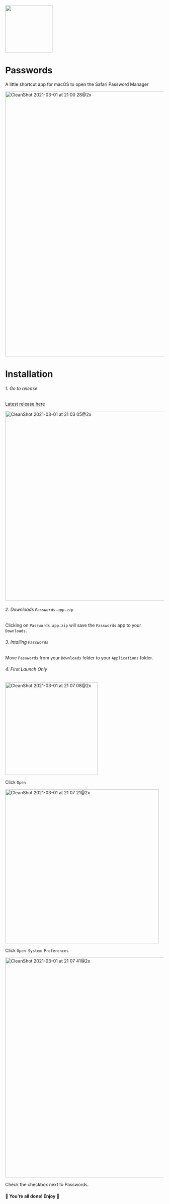 <img src="https://user-images.githubusercontent.com/2769158/109599901-f3fa8580-7ad0-11eb-981f-08b6649e9115.png" height="150px">

# Passwords
A little shortcut app for macOS to open the Safari Password Manager

<img width="839" alt="CleanShot 2021-03-01 at 21 00 28@2x" src="https://user-images.githubusercontent.com/2769158/109600025-3623c700-7ad1-11eb-942a-cb65f89376ff.png">

# Installation
###### 1. Go to release
[Latest release here](https://github.com/Astranno/Safari-Passwords/releases/latest)

<a href="https://github.com/Astranno/Safari-Passwords/releases/latest"><img width="600" alt="CleanShot 2021-03-01 at 21 03 05@2x" src="https://user-images.githubusercontent.com/2769158/109600209-8d299c00-7ad1-11eb-940d-d0b0ead1dc24.png"></a>
###### 2. Downloads `Passwords.app.zip`
Clicking on `Passwords.app.zip` will save the `Passwords` app to your `Downloads`.
 
 ###### 3. Intalling `Passwords`
 Move `Passwords` from your `Downloads` folder to your `Applications` folder.
 
 ###### 4. _First Launch Only_
 <img width="294" alt="CleanShot 2021-03-01 at 21 07 08@2x" src="https://user-images.githubusercontent.com/2769158/109600613-37a1bf00-7ad2-11eb-9afc-348215664300.png">
 
 Click `Open`
 
 <img width="488" alt="CleanShot 2021-03-01 at 21 07 21@2x" src="https://user-images.githubusercontent.com/2769158/109600680-54d68d80-7ad2-11eb-8edc-4717c3c2e79d.png">
 
 Click `Open System Preferences`
 
 <img width="696" alt="CleanShot 2021-03-01 at 21 07 41@2x" src="https://user-images.githubusercontent.com/2769158/109600735-6ae44e00-7ad2-11eb-8ccf-71d8d15a4119.png">
 
 Check the checkbox next to Passwords.
 
 #### 🎉 You're all done! Enjoy 🎉
